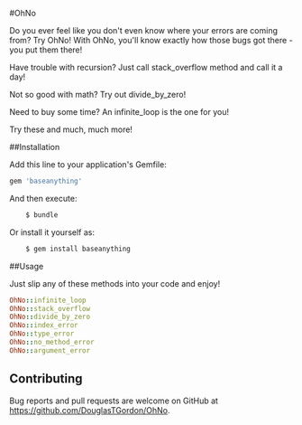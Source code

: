#OhNo

Do you ever feel like you don't even know where your errors are coming from? Try OhNo! With OhNo, you'll know exactly how those bugs got there - you put them there!

Have trouble with recursion? Just call stack_overflow method and call it a day!

Not so good with math? Try out divide_by_zero!

Need to buy some time? An infinite_loop is the one for you!

Try these and much, much more!

##Installation

Add this line to your application's Gemfile:

```ruby
gem 'baseanything'
```

And then execute:
```ruby
    $ bundle
```
Or install it yourself as:
```ruby
    $ gem install baseanything
```


##Usage

Just slip any of these methods into your code and enjoy!
```ruby
OhNo::infinite_loop
OhNo::stack_overflow
OhNo::divide_by_zero
OhNo::index_error
OhNo::type_error
OhNo::no_method_error
OhNo::argument_error
```

## Contributing

Bug reports and pull requests are welcome on GitHub at https://github.com/DouglasTGordon/OhNo.
